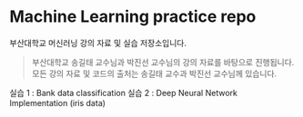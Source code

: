 # Machine Learning practice repo
부산대학교 머신러닝 강의 자료 및 실습 저장소입니다.
> 부산대학교 송길태 교수님과 박진선 교수님의 강의 자료를 바탕으로 진행됩니다.  
> 모든 강의 자료 및 코드의 출처는 송길태 교수과 박진선 교수님께 있습니다.  

실습 1 : Bank data classification
실습 2 : Deep Neural Network Implementation (iris data)
